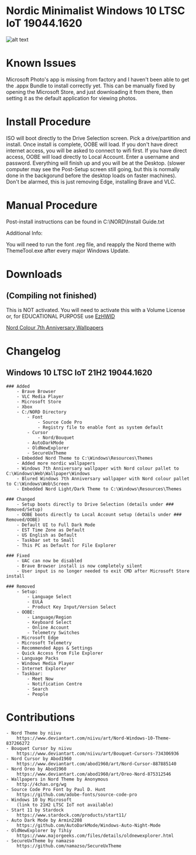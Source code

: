 # Nordic Minimalist Windows 10 LTSC IoT 19044.1620

![alt text](https://i.imgur.com/fGxmBKu.png?raw=true)

# Known Issues
Microsoft Photo's app is missing from factory and I haven't been able to get the .appx Bundle to install correctly yet. This can be manually fixed by opening the Microsoft Store, and just downloading it from there, then setting it as the default application for viewing photos.

# Install Procedure
ISO will boot directly to the Drive Selection screen. Pick a drive/partition and install. Once install is complete, OOBE will load. If you don't have direct internet access, you will be asked to connect to wifi first. If you have direct access, OOBE will load directly to Local Account. Enter a username and password. Everything will finish up and you will be at the Desktop. (slower computer may see the Post-Setup screen still going, but this is normally done in the backgorund before the desktop loads on faster machines). Don't be alarmed, this is just removing Edge, installing Brave and VLC.

# Manual Procedure
Post-install instructions can be found in C:\NORD\Install Guide.txt

Additional Info:

You will need to run the font .reg file, and reapply the Nord theme with ThemeTool.exe after every major Windows Update.

# Downloads
## (Compiling not finished)
This is NOT activated. You will need to activate this with a Volume License or, for EDUCATIONAL PURPOSE use [EzHWID](https://github.com/ExeCsrss/EzHWID)

[Nord Colour 7th Anniversary Wallpapers](https://drive.google.com/drive/folders/16Dnms-cryPyQ2nF4wxSnjTW3jtO9ilMg?usp=sharing)

# Changelog

## Windows 10 LTSC IoT 21H2 19044.1620
	### Added
		- Brave Browser
		- VLC Media Player
		- Microsoft Store
		- Xbox
		- C:/NORD Directory
			- Font
				- Source Code Pro
				- Registry file to enable font as system default
			- Cursor
				- Nord/Bouquet
			- AutoDarkMode
			- OldNewExplorer
			- SecureUxTheme
		- Embedded Nord Theme to C:\Windows\Resources\Themes
		- Added more nordic wallpapers
   		- Windows 7th Anniversary wallpaper with Nord colour pallet to C:\Windows\Web\Wallpaper\Windows
 		- Blured Windows 7th Anniversary wallpaper with Nord colour pallet to C:\Windows\Web\Screen
		- Embedded Nord Light/Dark Theme to C:\Windows\Resources\Themes

	### Changed
		- Setup boots directly to Drive Selection (details under ### Removed/Setup)
		- OOBE boots directly to Local Account setup (details under ### Removed/OOBE)
		- Default UI to Full Dark Mode
		- EST Time Zone as Default
		- US English as Default
		- Taskbar set to Small
		- This PC as Default for File Explorer

	### Fixed
		- UAC can now be disabled
		- Brave Browser install is now completely silent
		- User input is no longer needed to exit CMD after Microsoft Store install
    
	### Removed
		- Setup:
			- Language Select
			- EULA
			- Product Key Input/Version Select
		- OOBE:
			- Language/Region
			- Keyboard Select
			- Online Account
			- Telemetry Switches
		- Microsoft Edge
		- Microsoft Telemetry
		- Recommended Apps & Settings
		- Quick Access from File Explorer
		- Language Packs
		- Windows Media Player
		- Internet Explorer
		- Taskbar:
			- Meet Now
			- Notification Centre
			- Search
			- People

# Contributions
	- Nord Theme by niivu
		https://www.deviantart.com/niivu/art/Nord-Windows-10-Theme-837266272
	- Bouquet Cursor by niivu
		https://www.deviantart.com/niivu/art/Bouquet-Cursors-734306936
	- Nord Cursor by Abod1960
		https://www.deviantart.com/abod1960/art/Nord-Cursor-887885140
	- Nord Oreo by Abod1960
		https://www.deviantart.com/abod1960/art/Oreo-Nord-875312546
	- Wallpapers in Nord Theme by Anonymous
		http://4chan.org/wg
	- Source Code Pro Font by Paul D. Hunt
		https://github.com/adobe-fonts/source-code-pro
	- Windows 10 by Microsoft
		(link to 21H2 LTSC IoT not available)
	- Start 11 by Stardock
		https://www.stardock.com/products/start11/
	- Auto Dark Mode by Armin2208
		https://github.com/AutoDarkMode/Windows-Auto-Night-Mode
	- OldNewExplorer by Tihiy
		https://www.majorgeeks.com/files/details/oldnewexplorer.html
	- SecureUxTheme by namazso
		https://github.com/namazso/SecureUxTheme

